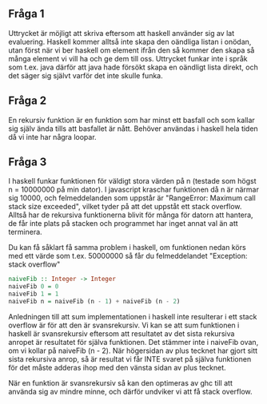 ## Fråga 1

Uttrycket är möjligt att skriva eftersom att haskell använder sig av lat evaluering. Haskell kommer alltså inte skapa den oändliga listan i onödan, utan först när vi ber haskell om element ifrån den så kommer den skapa så många element vi vill ha och ge dem till oss. Uttrycket funkar inte i språk som t.ex. java därför att java hade försökt skapa en oändligt lista direkt, och det säger sig självt varför det inte skulle funka.

## Fråga 2

En rekursiv funktion är en funktion som har minst ett basfall och som kallar sig själv ända tills att basfallet är nått. Behöver användas i haskell hela tiden då vi inte har några loopar.

## Fråga 3

I haskell funkar funktionen för väldigt stora värden på n (testade som högst n = 10000000 på min dator). I javascript kraschar funktionen då n är närmar sig 10000, och felmeddelanden som uppstår är "RangeError: Maximum call stack size exceeded", vilket tyder på att det uppståt ett stack overflow. Alltså har de rekursiva funktionerna blivit för många för datorn att hantera, de får inte plats på stacken och programmet har inget annat val än att terminera.

Du kan få såklart få samma problem i haskell, om funktionen nedan körs med ett värde som t.ex. 50000000 så får du felmeddelandet "Exception: stack overflow"

```haskell
naiveFib :: Integer -> Integer
naiveFib 0 = 0
naiveFib 1 = 1
naiveFib n = naiveFib (n - 1) + naiveFib (n - 2)
```

Anledningen till att sum implementationen i haskell inte resulterar i ett stack overflow är för att den är svansrekursiv. Vi kan se att sum funktionen i haskell är svansrekursiv eftersom att resultatet av det sista rekursiva anropet är resultatet för själva funktionen. Det stämmer inte i naiveFib ovan, om vi kollar på naiveFib (n - 2). När högersidan av plus tecknet har gjort sitt sista rekursiva anrop, så är resultat vi får INTE svaret på själva funktionen för det måste adderas ihop med den vänsta sidan av plus tecknet.

När en funktion är svansrekursiv så kan den optimeras av ghc till att använda sig av mindre minne, och därför undviker vi att få stack overflow.
